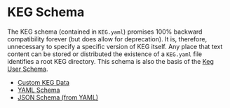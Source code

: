 # KEG Schema

The KEG schema (contained in `KEG.yaml`) promises 100% backward
compatibility forever (but does allow for deprecation). It is,
therefore, unnecessary to specify a specific version of KEG itself. Any
place that text content can be stored or distributed the existence of a
`KEG.yaml` file identifies a root KEG directory. This schema is also the
basis of the [Keg User Schema](/schema-user).

* [Custom KEG Data](/custom-keg-data)
* [YAML Schema](DATA.yaml)
* [JSON Schema (from YAML)](DATA.json)
